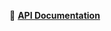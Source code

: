 🔗 **[API Documentation]([https://documenter.getpostman.com/view/32898780/2sA3kd9cJG](https://documenter.getpostman.com/view/32898780/2sA3rxosTC))**
